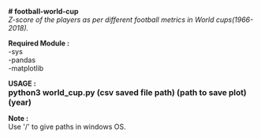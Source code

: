 <b># football-world-cup</b><br>
<i>Z-score of the players as per different football metrics in World cups(1966-2018).</i>

<b> Required Module : </b><br>
    -sys<br>
    -pandas<br>
    -matplotlib<br>


<b> USAGE : </b><br>
    <b><font size=3>python3 world_cup.py (csv saved file path) (path to save plot) (year) </font></b>
    
<b> Note : </b> <br>
    Use '/' to give paths in windows OS.
